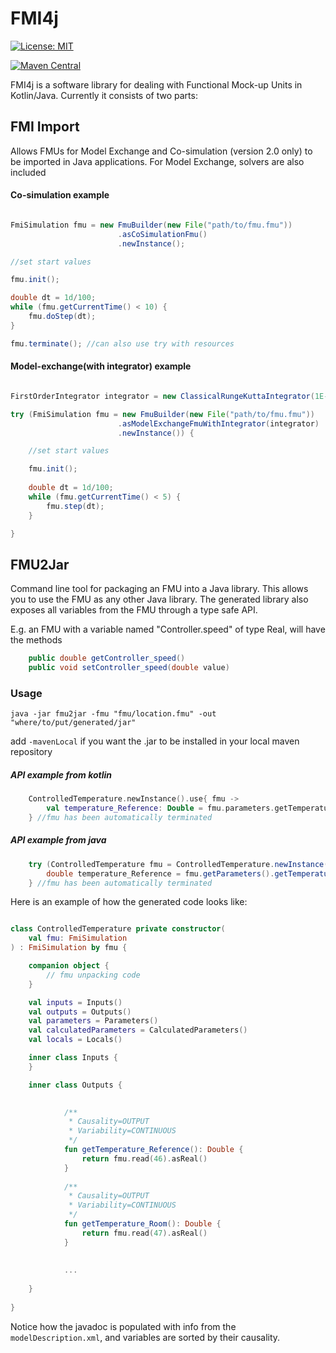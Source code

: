 # FMI4j #

[![License: MIT](https://img.shields.io/badge/License-MIT-yellow.svg)](https://opensource.org/licenses/MIT)

[![Maven Central](https://maven-badges.herokuapp.com/maven-central/no.mechatronics.sfi.fmi4j/fmi-import/badge.svg)](https://maven-badges.herokuapp.com/maven-central/no.mechatronics.sfi.fmi4j/fmi-import)


FMI4j is a software library for dealing with Functional Mock-up Units in Kotlin/Java.
Currently it consists of two parts:

## FMI Import

Allows FMUs for Model Exchange and Co-simulation (version 2.0 only) to be imported in Java applications.
For Model Exchange, solvers are also included


#### Co-simulation example

```java

FmiSimulation fmu = new FmuBuilder(new File("path/to/fmu.fmu"))
                        .asCoSimulationFmu()
                        .newInstance();

//set start values

fmu.init();

double dt = 1d/100;
while (fmu.getCurrentTime() < 10) {
    fmu.doStep(dt);
}

fmu.terminate(); //can also use try with resources

```


#### Model-exchange(with integrator) example

```java

FirstOrderIntegrator integrator = new ClassicalRungeKuttaIntegrator(1E-3);

try (FmiSimulation fmu = new FmuBuilder(new File("path/to/fmu.fmu"))
                        .asModelExchangeFmuWithIntegrator(integrator)
                        .newInstance()) {

    //set start values

    fmu.init();
    
    double dt = 1d/100;
    while (fmu.getCurrentTime() < 5) {
        fmu.step(dt);
    }

}

```

## FMU2Jar

Command line tool for packaging an FMU into a Java library. This allows you to use the FMU as any other Java library. 
The generated library also exposes all variables from the FMU through a type safe API.

E.g. an FMU with a variable named "Controller.speed" of type Real, will have the methods

```java
    public double getController_speed()
    public void setController_speed(double value)
``` 

### Usage

```
java -jar fmu2jar -fmu "fmu/location.fmu" -out "where/to/put/generated/jar"
```
add ```-mavenLocal``` if you want the .jar to be installed in your local maven repository

##### API example from kotlin
```kotlin
    ControlledTemperature.newInstance().use{ fmu ->  
        val temperature_Reference: Double = fmu.parameters.getTemperatureSource_T()        
    } //fmu has been automatically terminated
```
##### API example from java
```java
    try (ControlledTemperature fmu = ControlledTemperature.newInstance()) { 
        double temperature_Reference = fmu.getParameters().getTemperatureSource_T()
    } //fmu has been automatically terminated
```

Here is an example of how the  generated code looks like:

```kotlin

class ControlledTemperature private constructor(
    val fmu: FmiSimulation
) : FmiSimulation by fmu {

    companion object {
        // fmu unpacking code
    }

    val inputs = Inputs()
    val outputs = Outputs()
    val parameters = Parameters()
    val calculatedParameters = CalculatedParameters()
    val locals = Locals()

    inner class Inputs {
    }

    inner class Outputs {

        
            /**
             * Causality=OUTPUT
             * Variability=CONTINUOUS
             */
            fun getTemperature_Reference(): Double {
                return fmu.read(46).asReal()
            }
            
            /**
             * Causality=OUTPUT
             * Variability=CONTINUOUS
             */
            fun getTemperature_Room(): Double {
                return fmu.read(47).asReal()
            }
            
            
            ...
            
    }
    
}

```

Notice how the javadoc is populated with info from the ```modelDescription.xml```, and variables are sorted by their causality.

